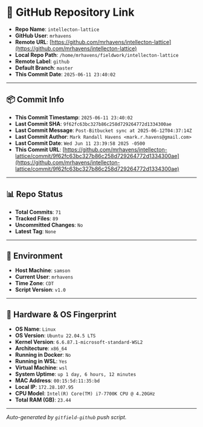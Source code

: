 # 🔗 GitHub Repository Link

- **Repo Name**: `intellecton-lattice`
- **GitHub User**: `mrhavens`
- **Remote URL**: [https://github.com/mrhavens/intellecton-lattice](https://github.com/mrhavens/intellecton-lattice)
- **Local Repo Path**: `/home/mrhavens/fieldwork/intellecton-lattice`
- **Remote Label**: `github`
- **Default Branch**: `master`
- **This Commit Date**: `2025-06-11 23:40:02`

---

## 📦 Commit Info

- **This Commit Timestamp**: `2025-06-11 23:40:02`
- **Last Commit SHA**: `9f62fc63bc327b86c258d729264772d1334300ae`
- **Last Commit Message**: `Post-Bitbucket sync at 2025-06-12T04:37:14Z`
- **Last Commit Author**: `Mark Randall Havens <mark.r.havens@gmail.com>`
- **Last Commit Date**: `Wed Jun 11 23:39:58 2025 -0500`
- **This Commit URL**: [https://github.com/mrhavens/intellecton-lattice/commit/9f62fc63bc327b86c258d729264772d1334300ae](https://github.com/mrhavens/intellecton-lattice/commit/9f62fc63bc327b86c258d729264772d1334300ae)

---

## 📊 Repo Status

- **Total Commits**: `71`
- **Tracked Files**: `89`
- **Uncommitted Changes**: `No`
- **Latest Tag**: `None`

---

## 🧭 Environment

- **Host Machine**: `samson`
- **Current User**: `mrhavens`
- **Time Zone**: `CDT`
- **Script Version**: `v1.0`

---

## 🧬 Hardware & OS Fingerprint

- **OS Name**: `Linux`
- **OS Version**: `Ubuntu 22.04.5 LTS`
- **Kernel Version**: `6.6.87.1-microsoft-standard-WSL2`
- **Architecture**: `x86_64`
- **Running in Docker**: `No`
- **Running in WSL**: `Yes`
- **Virtual Machine**: `wsl`
- **System Uptime**: `up 1 day, 6 hours, 12 minutes`
- **MAC Address**: `00:15:5d:11:35:bd`
- **Local IP**: `172.28.107.95`
- **CPU Model**: `Intel(R) Core(TM) i7-7700K CPU @ 4.20GHz`
- **Total RAM (GB)**: `23.44`

---

_Auto-generated by `gitfield-github` push script._
